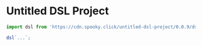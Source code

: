 # Untitled DSL Project

```js
import dsl from 'https://cdn.spooky.click/untitled-dsl-project/0.0.9/dsl.js';

dsl`...`;
```
